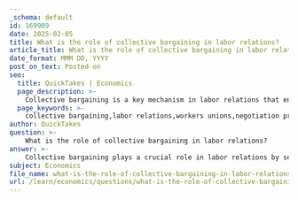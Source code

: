 ```yaml
---
_schema: default
id: 169909
date: 2025-02-05
title: What is the role of collective bargaining in labor relations?
article_title: What is the role of collective bargaining in labor relations?
date_format: MMM DD, YYYY
post_on_text: Posted on
seo:
  title: QuickTakes | Economics
  page_description: >-
    Collective bargaining is a key mechanism in labor relations that enables workers organized in unions to negotiate with employers for better wages, benefits, and working conditions, balancing power dynamics in the labor market.
  page_keywords: >-
    collective bargaining,labor relations,workers unions,negotiation process,wages,benefits,working conditions,empowerment of workers,legal framework,strikes,economic implications,employment contracts,worker rights,counterbalance,union representation
author: QuickTakes
question: >-
    What is the role of collective bargaining in labor relations?
answer: >-
    Collective bargaining plays a crucial role in labor relations by serving as the primary mechanism through which workers, typically organized in unions, negotiate with employers for improved wages, benefits, and working conditions. This process is essential for balancing the power dynamics between employees and employers, particularly in capitalist economies where employers often hold more negotiating power.\n\n### Key Aspects of Collective Bargaining:\n\n1. **Negotiation Process**: Collective bargaining involves discussions between union representatives and employers to reach agreements that benefit both parties. These agreements often culminate in labor contracts that outline wages, benefits, work hours, and other employment conditions.\n\n2. **Empowerment of Workers**: By organizing into unions, workers can collectively present their demands, which enhances their bargaining power compared to negotiating individually. This collective action can lead to more favorable outcomes, such as wage increases and better health benefits.\n\n3. **Strikes as a Tool**: One of the most significant tools in collective bargaining is the strike. When negotiations stall, unions may call for a strike, which halts production and can threaten the employer's profits. This tactic underscores the importance of labor in production processes and compels employers to reconsider their positions to avoid financial losses.\n\n4. **Legal Framework**: Collective bargaining is often supported by labor laws that protect the rights of workers to organize and negotiate collectively. These laws help ensure that the bargaining process is fair and that both parties adhere to the agreements reached.\n\n5. **Impact on Labor Relations**: Successful collective bargaining can lead to improved labor relations, fostering a more cooperative environment between workers and management. This can result in increased job satisfaction, lower turnover rates, and enhanced productivity.\n\n6. **Economic Implications**: The outcomes of collective bargaining can have broader economic implications, influencing wage levels across industries, affecting consumer spending, and impacting overall economic growth.\n\nIn summary, collective bargaining is a vital component of labor relations that empowers workers, facilitates negotiations for better employment conditions, and plays a significant role in shaping the dynamics of the labor market. It serves as a counterbalance to the power of employers, ensuring that workers have a voice in their employment conditions.
subject: Economics
file_name: what-is-the-role-of-collective-bargaining-in-labor-relations.md
url: /learn/economics/questions/what-is-the-role-of-collective-bargaining-in-labor-relations
---
```


&nbsp;